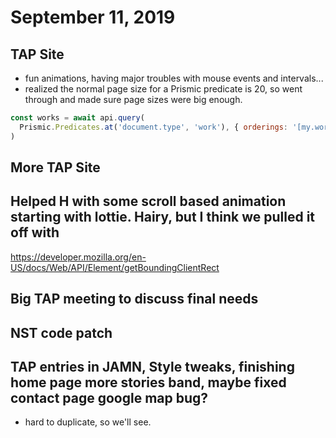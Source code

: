 # September 11, 2019

## TAP Site
- fun animations, having major troubles with mouse events and intervals...
- realized the normal page size for a Prismic predicate is 20, so went through and made sure page sizes were big enough.

```js
const works = await api.query(
  Prismic.Predicates.at('document.type', 'work'), { orderings: '[my.work.date desc]', pageSize: 100 }
)
```

## More TAP Site

## Helped H with some scroll based animation starting with lottie. Hairy, but I think we pulled it off with 
https://developer.mozilla.org/en-US/docs/Web/API/Element/getBoundingClientRect

## Big TAP meeting to discuss final needs

## NST code patch

## TAP entries in JAMN, Style tweaks, finishing home page more stories band, maybe fixed contact page google map bug?
- hard to duplicate, so we'll see.
  
